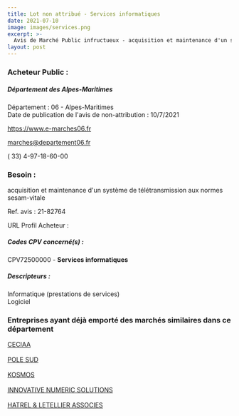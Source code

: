 ```yaml
---
title: Lot non attribué - Services informatiques
date: 2021-07-10
image: images/services.png
excerpt: >-
  Avis de Marché Public infructueux - acquisition et maintenance d'un système de télétransmission aux normes sesam-vitale
layout: post
---
```


### Acheteur Public :
##### Département des Alpes-Maritimes
Département : 06 - Alpes-Maritimes<br/>
Date de publication de l'avis de non-attribution : 10/7/2021


https://www.e-marches06.fr

marches@departement06.fr

( 33) 4-97-18-60-00
### Besoin :

acquisition et maintenance d'un système de télétransmission aux normes sesam-vitale

Ref. avis : 21-82764

URL Profil Acheteur : 

##### Codes CPV concerné(s) :
CPV72500000 - **Services informatiques** <br/>

##### Descripteurs :
Informatique (prestations de services) <br/>
Logiciel <br/>

### Entreprises ayant déjà emporté des marchés similaires dans ce département
<a href="/entreprise-551/siren-378255285">CECIAA</a><br/><br/>
<a href="/entreprise-556/siren-410187066">POLE SUD</a><br/><br/>
<a href="/entreprise-558/siren-419223425">KOSMOS</a><br/><br/>
<a href="/entreprise-579/siren-818704850">INNOVATIVE NUMERIC SOLUTIONS</a><br/><br/>
<a href="/entreprise-582/siren-884157793">HATREL & LETELLIER ASSOCIES</a><br/><br/>
